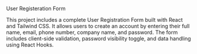 User Registeration Form 

This project includes a complete User Registration Form built with React and Tailwind CSS. It allows users to create an account by entering their full name, email, phone number, company name, and password. The form includes client-side validation, password visibility toggle, and data handling using React Hooks.
